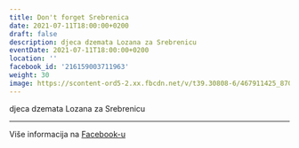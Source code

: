 ```yaml
---
title: Don't forget Srebrenica
date: 2021-07-11T18:00:00+0200
draft: false
description: djeca dzemata Lozana za Srebrenicu
eventDate: 2021-07-11T18:00:00+0200
location: ''
facebook_id: '216159003711963'
weight: 30
image: https://scontent-ord5-2.xx.fbcdn.net/v/t39.30808-6/467911425_8702124949883247_8451066247417132989_n.jpg?_nc_cat=103&ccb=1-7&_nc_sid=9e60e4&_nc_ohc=PnLpNOSXPrMQ7kNvwHbAPbW&_nc_oc=Adn7obqwX0Xc5zdodNQDJ45j195Q8uGYKhhnwXlmjeKwOvYDPmQbKJpWrE5BRFVvPPE&_nc_zt=23&_nc_ht=scontent-ord5-2.xx&edm=ABTKTjYEAAAA&_nc_gid=BZNe7YQc_7E3BhhDwGettQ&oh=00_AfYn9IzyKDgMMkxBGNKG6KM8B5LGlReUCX9qaMybETfCLg&oe=68BD6519
---
```


djeca dzemata Lozana za Srebrenicu

---

Više informacija na [Facebook-u](https://facebook.com/events/216159003711963)